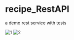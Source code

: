 # recipe_RestAPI
a demo rest service with tests

![1](https://user-images.githubusercontent.com/31929318/38479036-19617c06-3c00-11e8-8a89-decc74952a6b.PNG)
![2](https://user-images.githubusercontent.com/31929318/38479037-19a094d6-3c00-11e8-8242-f830446f612e.PNG)
